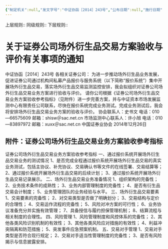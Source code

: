 ```yaml
---
{"‌‌‌‌制定机关":null,"发文字号":"中证协函［2014］243号","公布日期":null,"施行日期":null,"时效性":null,"效力位阶":null,"法规类别":null,"修改依据":null,"领域":null,"dg-publish":true,"created":"2023-08-11T21:32","updated":"2023-10-18T12:33","permalink":"/e/20141226-2014-243/","dgPassFrontmatter":true}
---
```


上层规则:: 
同级规则::
下层规则::

# 关于证券公司场外衍生品交易方案验收与评价有关事项的通知
中证协函［2014］243号
各相关证券公司：
为进一步推动场外衍生品业务发展，促进证券公司通过机构间私募产品报价与服务系统（以下简称“报价系统”）集中开展场外衍生品交易，落实场外衍生品交易监测监控安排，我会拟组织对证券公司场外衍生品交易业务方案进行验收与评价。
请你公司根据《证券公司场外衍生品交易业务方案验收参考指标》（见附件）进一步完善方案，并与中证资本市场发展监测中心有限责任公司联系，尽快在报价系统完成业务测试。完成业务测试后，我会将安排场外衍生品交易业务方案的验收与评价。
协会联系人：史书文 电话：010—66575609
邮箱：shisw＠sac.net.cn 市场监测中心联系人：许小旭
电话：010—83897972
邮箱：xuxx＠sac.net.cn
中国证券业协会
2014年12月26日
## 附件：证券公司场外衍生品交易业务方案验收参考指标
证券公司场外衍生品交易业务方案验收参考指标 
一、通过报价系统开展场外衍生品交易业务的测试情况
1、是否完成全程通过报价系统开展场外衍生品交易的真实业务测试，包括主协议、补充协议、交易确认书等文件的在线签署、交易结算等；
2、通过报价系统开展场外衍生品交易的后续计划；
3、通过报价系统开展场外衍生品交易记录展示。
二、场外衍生品交易业务准备情况
1、组织架构的完备性；
2、业务技术条件的成熟性；
3、业务内部管理制度的完备性；
4、是否有衍生品交易会计制度；
5、业务管理团队的业务经验与水平。
三、场外衍生品交易要素
1、交易要素的完备性；
2、对交易类型是否做了明确划分；
3、交易结构与定价的合理性；
4、交易运作流程的完备性；
5、风险对冲方案的可行性；
6、业务协议准备充分并实施有效管理；
7、具备授信与履约担保管理机制；
8、结算流程与相关制度的合理性。
四、风险管理
1、风险管理制度和风控体系的完备性；
2、其他各类风险识别机制的有效性；
3、其他各类风险应对措施的有效性；
4、利益冲突隔离和防范措施；
5、突发事件应急预案机制。
五、交易对手管理
1、交易对手类型是否符合现行规定；
2、交易对手适当性管理制度的完备性；
3、是否有风险揭示与信息披露安排。